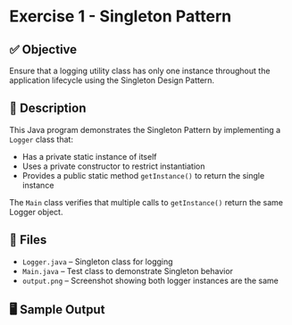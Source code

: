 # Exercise 1 - Singleton Pattern

## ✅ Objective
Ensure that a logging utility class has only one instance throughout the application lifecycle using the Singleton Design Pattern.

## 📘 Description
This Java program demonstrates the Singleton Pattern by implementing a `Logger` class that:
- Has a private static instance of itself
- Uses a private constructor to restrict instantiation
- Provides a public static method `getInstance()` to return the single instance

The `Main` class verifies that multiple calls to `getInstance()` return the same Logger object.

## 📂 Files
- `Logger.java` – Singleton class for logging
- `Main.java` – Test class to demonstrate Singleton behavior
- `output.png` – Screenshot showing both logger instances are the same

## 🖥️ Sample Output
